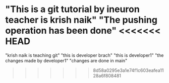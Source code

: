 "This is a git tutorial by ineuron teacher is krish naik"
"The pushing operation has been done"
<<<<<<< HEAD
=======
"krish naik is teaching git"
"this is developer brach"
"this is developer1"
"the changes made by developer1"
"changes are done in main"
>>>>>>> 8d58a0295e3a1e74f1c603eafea1128a6f808481
